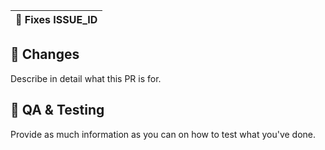 | 🚥 Fixes ISSUE_ID |
| :---------------- |

## 🧰 Changes

Describe in detail what this PR is for.

## 🧬 QA & Testing

Provide as much information as you can on how to test what you've done.
